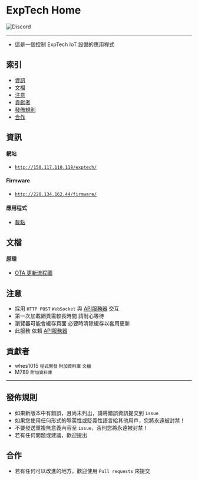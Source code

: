 # ExpTech Home
<img alt="Discord" src="https://img.shields.io/discord/926545182407688273">

------

- 這是一個控制 ExpTech IoT 設備的應用程式

## 索引
- [資訊](#資訊)
- [文檔](#文檔)
- [注意](#注意)
- [貢獻者](#貢獻者)
- [發佈規則](#發佈規則)
- [合作](#合作)

## 資訊
#### 網站
- [`http://150.117.110.118/exptech/`](http://150.117.110.118/exptech/)
#### Firmware
- [`http://220.134.162.44/firmware/`](http://220.134.162.44/firmware/)
#### 應用程式
- [載點](https://github.com/ExpTechTW/ExpTech-Home/releases)

## 文檔
#### 原理
- [OTA 更新流程圖](https://raw.githubusercontent.com/ExpTechTW/API/%E4%B8%BB%E8%A6%81%E7%9A%84-(main)/image/Device/OTA%E5%8E%9F%E7%90%86%E5%9C%96.png)

## 注意
- 採用 `HTTP POST` `WebSocket` 與 [API服務器](https://github.com/ExpTechTW/API) 交互
- 第一次加載網頁需較長時間 請耐心等待
- 瀏覽器可能會緩存頁面 必要時清除緩存以套用更新
- 此服務 依賴 [API服務器](https://github.com/ExpTechTW/API)

## 貢獻者
- whes1015 `程式開發` `附加資料庫` `文檔`
- M789 `附加資料庫`

------

## 發佈規則
- 如果新版本中有錯誤，且尚未列出，請將錯誤資訊提交到 ```issue```
- 如果您使用任何形式的辱罵性或貶義性語言給其他用戶，您將永遠被封禁！
- 不要發送重複無意義內容至 ```issue```，否則您將永遠被封禁！
- 若有任何問題或建議，歡迎提出

## 合作
- 若有任何可以改進的地方，歡迎使用 ```Pull requests``` 來提交

